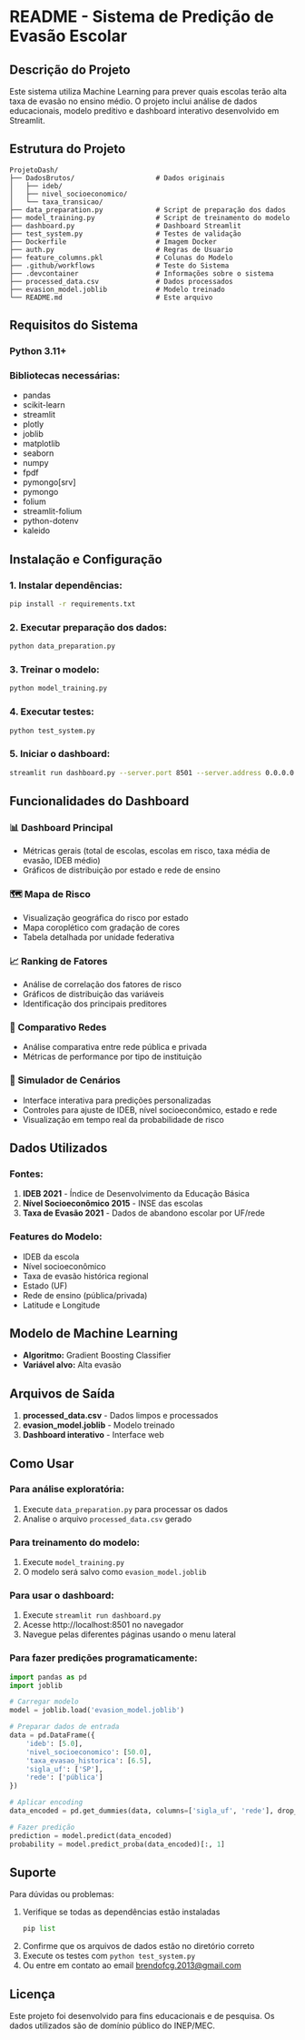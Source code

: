 # README - Sistema de Predição de Evasão Escolar

## Descrição do Projeto

Este sistema utiliza Machine Learning para prever quais escolas terão alta taxa de evasão no ensino médio. O projeto inclui análise de dados educacionais, modelo preditivo e dashboard interativo desenvolvido em Streamlit.

## Estrutura do Projeto 

```
ProjetoDash/
├── DadosBrutos/                    # Dados originais
│   ├── ideb/
│   ├── nivel_socioeconomico/
│   └── taxa_transicao/
├── data_preparation.py             # Script de preparação dos dados
├── model_training.py               # Script de treinamento do modelo
├── dashboard.py                    # Dashboard Streamlit
├── test_system.py                  # Testes de validação
├── Dockerfile                      # Imagem Docker 
├── auth.py                         # Regras de Usuario
├── feature_columns.pkl             # Colunas do Modelo
├── .github/workflows               # Teste do Sistema
├── .devcontainer                   # Informações sobre o sistema
├── processed_data.csv              # Dados processados
├── evasion_model.joblib            # Modelo treinado
└── README.md                       # Este arquivo
```

## Requisitos do Sistema

### Python 3.11+
### Bibliotecas necessárias:
- pandas
- scikit-learn  
- streamlit
- plotly
- joblib
- matplotlib
- seaborn
- numpy
- fpdf
- pymongo[srv]
- pymongo
- folium
- streamlit-folium
- python-dotenv
- kaleido
## Instalação e Configuração

### 1. Instalar dependências:
```bash
pip install -r requirements.txt
```

### 2. Executar preparação dos dados:
```bash
python data_preparation.py
```

### 3. Treinar o modelo:
```bash
python model_training.py
```

### 4. Executar testes:
```bash
python test_system.py
```

### 5. Iniciar o dashboard:
```bash
streamlit run dashboard.py --server.port 8501 --server.address 0.0.0.0
```

## Funcionalidades do Dashboard

### 📊 Dashboard Principal
- Métricas gerais (total de escolas, escolas em risco, taxa média de evasão, IDEB médio)
- Gráficos de distribuição por estado e rede de ensino

### 🗺️ Mapa de Risco
- Visualização geográfica do risco por estado
- Mapa coroplético com gradação de cores
- Tabela detalhada por unidade federativa

### 📈 Ranking de Fatores
- Análise de correlação dos fatores de risco
- Gráficos de distribuição das variáveis
- Identificação dos principais preditores

### 🏫 Comparativo Redes
- Análise comparativa entre rede pública e privada
- Métricas de performance por tipo de instituição

### 🎯 Simulador de Cenários
- Interface interativa para predições personalizadas
- Controles para ajuste de IDEB, nível socioeconômico, estado e rede
- Visualização em tempo real da probabilidade de risco

## Dados Utilizados

### Fontes:
1. **IDEB 2021** - Índice de Desenvolvimento da Educação Básica
2. **Nível Socioeconômico 2015** - INSE das escolas
3. **Taxa de Evasão 2021** - Dados de abandono escolar por UF/rede

### Features do Modelo:
- IDEB da escola
- Nível socioeconômico
- Taxa de evasão histórica regional
- Estado (UF)
- Rede de ensino (pública/privada)
- Latitude e Longitude
  
## Modelo de Machine Learning

- **Algoritmo:** Gradient Boosting Classifier
- **Variável alvo:** Alta evasão 

## Arquivos de Saída

1. **processed_data.csv** - Dados limpos e processados
2. **evasion_model.joblib** - Modelo treinado
3. **Dashboard interativo** - Interface web

## Como Usar

### Para análise exploratória:
1. Execute `data_preparation.py` para processar os dados
2. Analise o arquivo `processed_data.csv` gerado

### Para treinamento do modelo:
1. Execute `model_training.py`
2. O modelo será salvo como `evasion_model.joblib`

### Para usar o dashboard:
1. Execute `streamlit run dashboard.py`
2. Acesse http://localhost:8501 no navegador
3. Navegue pelas diferentes páginas usando o menu lateral

### Para fazer predições programaticamente:
```python
import pandas as pd
import joblib

# Carregar modelo
model = joblib.load('evasion_model.joblib')

# Preparar dados de entrada
data = pd.DataFrame({
    'ideb': [5.0],
    'nivel_socioeconomico': [50.0],
    'taxa_evasao_historica': [6.5],
    'sigla_uf': ['SP'],
    'rede': ['pública']
})

# Aplicar encoding
data_encoded = pd.get_dummies(data, columns=['sigla_uf', 'rede'], drop_first=True)

# Fazer predição
prediction = model.predict(data_encoded)
probability = model.predict_proba(data_encoded)[:, 1]
```

## Suporte

Para dúvidas ou problemas:
1. Verifique se todas as dependências estão instaladas
   ```python
   pip list
   ```
3. Confirme que os arquivos de dados estão no diretório correto
4. Execute os testes com `python test_system.py`
5. Ou entre em contato ao email brendofcg.2013@gmail.com

## Licença

Este projeto foi desenvolvido para fins educacionais e de pesquisa. Os dados utilizados são de domínio público do INEP/MEC.

